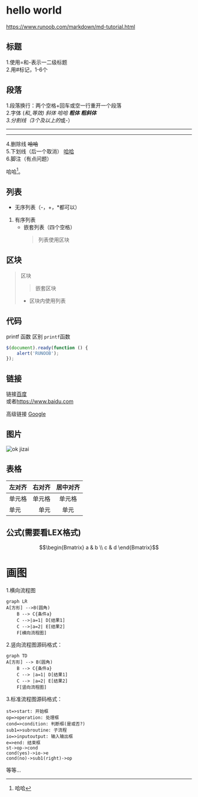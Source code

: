 # hello world
<https://www.runoob.com/markdown/md-tutorial.html>

## 标题
1.使用=和-表示一二级标题  
2.用#标记，1-6个

## 段落
1.段落换行：两个空格+回车或空一行重开一个段落  
2.字体 (*和_等效) 
*斜体*  _哈哈_
**粗体** ***粗斜体***  
3.分割线（3个及以上的*或-） 
***
---
4.删除线 ~~哈哈~~  
5.下划线（后一个取消） <u>哈哈</u>  
6.脚注（有点问题）  

哈哈[^test]。  
[^test]: 哈哈  

## 列表
* 无序列表（-，+，*都可以）
1. 有序列表
    - 嵌套列表（四个空格）
        > 列表使用区块

## 区块
> 区块
>> 嵌套区块
>+ 区块内使用列表

## 代码
printf 函数 区别 `printf`函数  
``` javascript
$(document).ready(function () {
    alert('RUNOOB');
});
```

## 链接  
链接[百度](www.baidu.com)   
或者<https://www.baidu.com>  

高级链接    [Google][ok]  

[ok]: https://google.com/

## 图片
![ok jizai](http://static.runoob.com/images/runoob-logo.png) 

## 表格  
| 左对齐 | 右对齐   | 居中对齐 |
| :-----| ----: | :----: |
| 单元格 | 单元格 | 单元格 |
| 单元  | 单元  | 单元 |

## 公式(需要看LEX格式)
$$\begin{Bmatrix}
a & b \\
c & d
\end{Bmatrix}$$

# 画图
1.横向流程图
```mermaid
graph LR
A[方形] -->B(圆角)
    B --> C{条件a}
    C -->|a=1| D[结果1]
    C -->|a=2| E[结果2]
    F[横向流程图]
```

2.竖向流程图源码格式：

```mermaid
graph TD
A[方形] --> B(圆角)
    B --> C{条件a}
    C --> |a=1| D[结果1]
    C --> |a=2| E[结果2]
    F[竖向流程图]
```

3.标准流程图源码格式：

```flow
st=>start: 开始框
op=>operation: 处理框
cond=>condition: 判断框(是或否?)
sub1=>subroutine: 子流程
io=>inputoutput: 输入输出框
e=>end: 结束框
st->op->cond
cond(yes)->io->e
cond(no)->sub1(right)->op
```

等等...